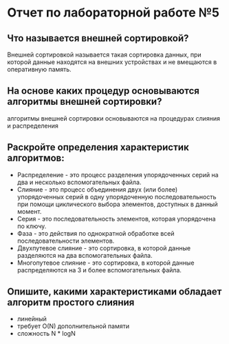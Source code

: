# Отчет по лабораторной работе №5

## Что называется внешней сортировкой?
Внешней сортировкой называется такая сортировка данных, при которой данные находятся на внешних устройствах и не вмещаются в оперативную память.

## На основе каких процедур основываются алгоритмы внешней сортировки?
алгоритмы внешней сортировки основываются на процедурах слияния и распределения  

## Раскройте определения характеристик алгоритмов:

- Распределение - это процесс разделения упорядоченных серий на два и несколько вспомогательных файла.
- Слияние - это процесс объединения двух (или более) упорядоченных серий в одну упорядоченную последовательность при помощи циклического выбора элементов, доступных в данный момент.
- Серия - это последовательность элементов, которая упорядочена по ключу.
- Фаза - это действия по однократной обработке всей последовательности элементов.
- Двухпутевое слияние - это сортировка, в которой данные разделяются на два вспомогательных файла. 
- Многопутевое слияние - это сортировка, в которой данные распределяются на 3 и более вспомогательных файла.

## Опишите, какими характеристиками обладает алгоритм простого слияния
- линейный
- требует O(N) дополнительной памяти
- сложность N * logN